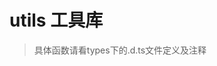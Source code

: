 <!--
 * @Author: None
 * @Date: 2019-11-05 11:28:40
 * @LastEditTime: 2019-11-06 15:10:49
 * @LastEditors: None
 * @Description: 
 -->
# utils 工具库
> 具体函数请看types下的.d.ts文件定义及注释
